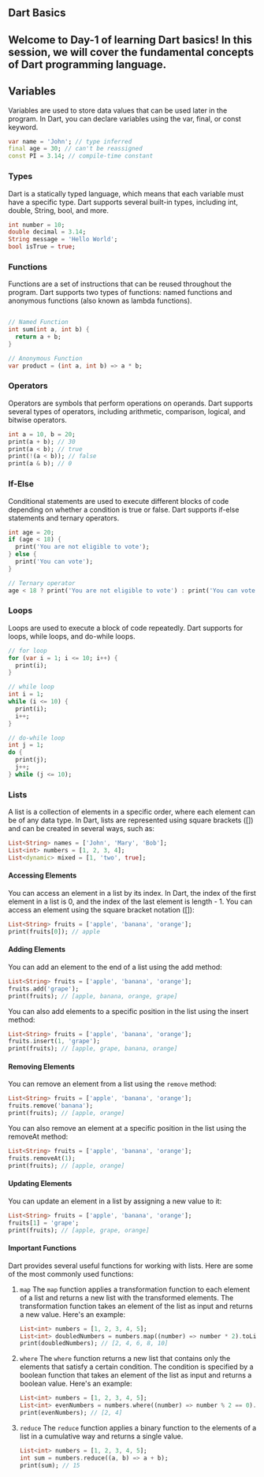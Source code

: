 ## Dart Basics

Welcome to Day-1 of learning Dart basics! In this session, we will cover the fundamental concepts of Dart programming language. 
---

## Variables
Variables are used to store data values that can be used later in the program. In Dart, you can declare variables using the var, final, or const keyword.

```dart
var name = 'John'; // type inferred
final age = 30; // can't be reassigned
const PI = 3.14; // compile-time constant
```

### Types
Dart is a statically typed language, which means that each variable must have a specific type. Dart supports several built-in types, including int, double, String, bool, and more.

``` dart
int number = 10;
double decimal = 3.14;
String message = 'Hello World';
bool isTrue = true;
```
### Functions
Functions are a set of instructions that can be reused throughout the program. Dart supports two types of functions: named functions and anonymous functions (also known as lambda functions).

```dart

// Named Function
int sum(int a, int b) {
  return a + b;
}

// Anonymous Function
var product = (int a, int b) => a * b;

```

### Operators
Operators are symbols that perform operations on operands. Dart supports several types of operators, including arithmetic, comparison, logical, and bitwise operators.

```dart
int a = 10, b = 20;
print(a + b); // 30
print(a < b); // true
print(!(a < b)); // false
print(a & b); // 0
```

### If-Else

Conditional statements are used to execute different blocks of code depending on whether a condition is true or false. Dart supports if-else statements and ternary operators.

```dart
int age = 20;
if (age < 18) {
  print('You are not eligible to vote');
} else {
  print('You can vote');
}

// Ternary operator
age < 18 ? print('You are not eligible to vote') : print('You can vote');
```

### Loops
Loops are used to execute a block of code repeatedly. Dart supports for loops, while loops, and do-while loops.

``` dart
// for loop
for (var i = 1; i <= 10; i++) {
  print(i);
}

// while loop
int i = 1;
while (i <= 10) {
  print(i);
  i++;
}

// do-while loop
int j = 1;
do {
  print(j);
  j++;
} while (j <= 10);
```

### Lists
A list is a collection of elements in a specific order, where each element can be of any data type. In Dart, lists are represented using square brackets ([]) and can be created in several ways, such as:

```dart
List<String> names = ['John', 'Mary', 'Bob'];
List<int> numbers = [1, 2, 3, 4];
List<dynamic> mixed = [1, 'two', true];
```

#### Accessing Elements
You can access an element in a list by its index. In Dart, the index of the first element in a list is 0, and the index of the last element is length - 1. You can access an element using the square bracket notation ([]):

```dart
List<String> fruits = ['apple', 'banana', 'orange'];
print(fruits[0]); // apple
```

#### Adding Elements
You can add an element to the end of a list using the add method:

```dart
List<String> fruits = ['apple', 'banana', 'orange'];
fruits.add('grape');
print(fruits); // [apple, banana, orange, grape]
```

You can also add elements to a specific position in the list using the insert method:

```dart
List<String> fruits = ['apple', 'banana', 'orange'];
fruits.insert(1, 'grape');
print(fruits); // [apple, grape, banana, orange]
```

#### Removing Elements
You can remove an element from a list using the `remove` method:

```dart
List<String> fruits = ['apple', 'banana', 'orange'];
fruits.remove('banana');
print(fruits); // [apple, orange]
```

You can also remove an element at a specific position in the list using the removeAt method:

```dart
List<String> fruits = ['apple', 'banana', 'orange'];
fruits.removeAt(1);
print(fruits); // [apple, orange]
```

#### Updating Elements
You can update an element in a list by assigning a new value to it:

```dart
List<String> fruits = ['apple', 'banana', 'orange'];
fruits[1] = 'grape';
print(fruits); // [apple, grape, orange]
```

#### Important Functions
Dart provides several useful functions for working with lists. Here are some of the most commonly used functions:

1. `map`
    The `map` function applies a transformation function to each element of a list and returns a new list with the transformed elements. The transformation function takes an element of the list as input and returns a new value. Here's an example:

    ```dart
    List<int> numbers = [1, 2, 3, 4, 5];
    List<int> doubledNumbers = numbers.map((number) => number * 2).toList();
    print(doubledNumbers); // [2, 4, 6, 8, 10]
    ```
2. `where`
   The `where` function returns a new list that contains only the elements that satisfy a certain condition. The condition is specified by a boolean function that takes an element of the list as input and returns a boolean value. Here's an example:

    ```dart
    List<int> numbers = [1, 2, 3, 4, 5];
    List<int> evenNumbers = numbers.where((number) => number % 2 == 0).toList();
    print(evenNumbers); // [2, 4]
    ```

3. `reduce`
   The `reduce` function applies a binary function to the elements of a list in a cumulative way and returns a single value.

    ```dart
    List<int> numbers = [1, 2, 3, 4, 5];
    int sum = numbers.reduce((a, b) => a + b);
    print(sum); // 15
    ```



